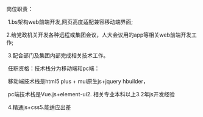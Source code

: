 岗位职责：

​	1.bs架构web前端开发,网页高度适配兼容移动端界面;

​	2.给党政机关开发各种远程或集团会议，人大会议用的app等相关web前端开发工作;

​	3.配合部门及集团内部完成相关技术工作。

​		任职资格：技术栈分为移动端和pc端：

​					移动端技术栈是html5 plus + mui原生js+jquery hbuilder，

​				 pc端技术栈是Vue.js+element-ui2.	相关专业本科以上3.2年js开发经验

​	4.精通js+css5.能适应出差

